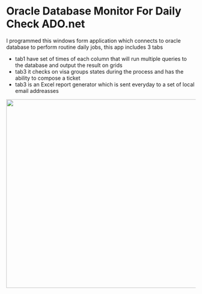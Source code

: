 <h1>Oracle Database Monitor For Daily Check ADO.net</h1>

<p>I programmed this windows form application which connects to oracle database to perform routine daily jobs, this app includes 3 tabs </p>
<ul>
  <li>tab1 have set of times of each column that will run multiple queries to the database and output the result on grids</li>
  <li>tab3 it checks on visa groups states during the process and has the ability to compose a ticket</li>
  <li>tab3 is an Excel report generator which is sent everyday to a set of local email addreasses</li>
</ul>

<div align="center">
<img  src="https://github.com/mobeenk/Oracle-Database-DailyCheck" width="700" height="500" />
</div>

